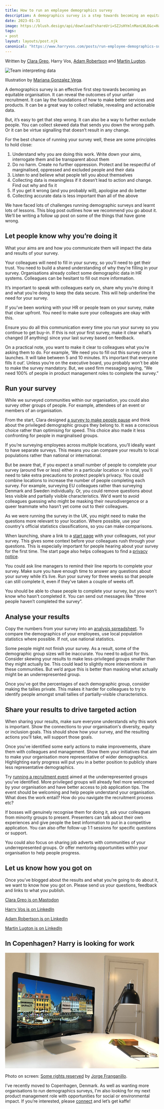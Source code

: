 ```yaml
---
title: How to run an employee demographics survey
description: A demographics survey is a step towards becoming an equitable organisation. It can reveal outcomes of unfair recruitment and help make better products.
date: 2023-01-31
image: https://blush.design/api/download?shareUri=SZJsHYmlnManLWLO&c=Hair_0%7Effc943-0.3%7E0f0f0f-0.5%7Ec38741-0.6%7E0f0f0f_Skin_0%7Ec26e5e-0.3%7E7d4439-0.5%7Ef6cbc3-0.6%7Ec26e5e&bg=ffffff&w=800&h=800&fm=png
tags:
- post
layout: layouts/post.njk
canonical: "https://www.harryvos.com/posts/run-employee-demographics-survey/"
---
```


Written by [Clara Greo](https://www.claragreo.com/), Harry Vos, [Adam Robertson](https://www.linkedin.com/in/robertsonadam31/) and [Martin Lugton](http://www.martinlugton.com/).

![Team interpreting data](https://blush.design/api/download?shareUri=SZJsHYmlnManLWLO&c=Hair_0%7Effc943-0.3%7E0f0f0f-0.5%7Ec38741-0.6%7E0f0f0f_Skin_0%7Ec26e5e-0.3%7E7d4439-0.5%7Ef6cbc3-0.6%7Ec26e5e&bg=ffffff&w=800&h=800&fm=png "Team interpreting data")

Illustration by [Mariana Gonzalez Vega](https://blush.design/collections/40G09koP55fYh86yZDnX/stuck-at-home/spot-illustration-brainstorming/SZJsHYmlnManLWLO?c=Hair_0%7Effc943-0.3%7E0f0f0f-0.5%7Ec38741-0.6%7E0f0f0f_Skin_0%7Ec26e5e-0.3%7E7d4439-0.5%7Ef6cbc3-0.6%7Ec26e5e&bg=ffffff).

A demographics survey is an effective first step towards becoming an equitable organisation. It can reveal the outcomes of your unfair recruitment. It can lay the foundations of how to make better services and products. It can be a great way to collect reliable, revealing and actionable data. 

But, it’s easy to get that step wrong. It can also be a way to further exclude people. You can collect skewed data that sends you down the wrong path. Or it can be virtue signalling that doesn’t result in any change.

For the best chance of running your survey well, these are some principles to hold close:

1. Understand why you are doing this work. Write down your aims, interrogate them and be transparent about them
2. Do no harm. Create no further oppression. Protect and be respectful of marginalised, oppressed and excluded people and their data
3. Listen to and believe what people tell you about themselves
4. Collecting data is meaningless if it doesn’t lead to action and change. Find out why and fix it
5. If you get it wrong (and you probably will), apologise and do better
6. Collecting accurate data is less important than all of the above

We have faced lots of challenges running demographic surveys and learnt lots of lessons. This blog post outlines how we recommend you go about it. We’ll be writing a follow up post on some of the things that have gone wrong. 

## Let people know why you’re doing it

What your aims are and how you communicate them will impact the data and results of your survey.

Your colleagues will need to fill in your survey, so you’ll need to get their trust. You need to build a shared understanding of why they’re filling in your survey. Organisations already collect some demographic data in HR systems. Colleagues can be hesitant to fill out more information.

It’s important to speak with colleagues early on, share why you’re doing it and what you’re doing to keep the data secure. This will help underline the need for your survey.

If you’ve been working with your HR or people team on your survey, make that clear upfront. You need to make sure your colleagues are okay with this.

Ensure you do all this communication every time you run your survey so you continue to get buy-in. If this is not your first survey, make it clear what’s changed (if anything) since your last survey based on feedback.

On a practical note, you want to make it clear to colleagues what you’re asking them to do. For example, ‘We need you to fill out this survey once it launches. It will take between 5 and 10 minutes. It’s important that everyone fills it out’. Unless you’re on the executive board, you probably won’t be able to make the survey mandatory. But, we used firm messaging saying, “We need 100% of people in product management roles to complete the survey.”

## Run your survey

While we surveyed communities within our organisation, you could also survey other groups of people. For example, attendees of an event or members of an organisation.

From the start, Clara designed [a survey to make people pause](https://padlet.com/vosageroll/mazp3i7yuss5d6f5) and think about the privileged demographic groups they belong to. It was a conscious choice rather than optimising for speed. This choice also made it less confronting for people in marginalised groups.

If you’re surveying employees across multiple locations, you’ll ideally want to have separate surveys. This means you can compare your results to local populations rather than national or international.

But be aware that, if you expect a small number of people to complete your survey (around five or less) either in a particular location or in total, you'll need to take extra precautions to protect people’s privacy. You could combine locations to increase the number of people completing each survey. For example, surveying EU colleagues rather than surveying Denmark and Sweden individually. Or, you could remove questions about less visible and partially visible characteristics. We'd want to avoid colleagues guessing who might be masking their neurodivergence or a queer teammate who hasn’t yet come out to their colleagues.

As we were running the survey in the UK, you might need to make the questions more relevant to your location. Where possible, use your country's official statistics classifications, so you can make comparisons.

When launching, share a link to a [start page](https://docs.google.com/document/d/1srBpVw3eFRNZns0_pQUunjXECjUMXsg3c8k7tcivEPs/edit?usp=share_link) with your colleagues, not your survey. This gives some context before your colleagues rush through your questions. This is especially important for people hearing about your survey for the first time. The start page also helps colleagues to find a [privacy notice](https://docs.google.com/document/d/12oEy2Vt4gkodqxq3z3wkMjHLYeYeHK_i1U81PrnyTsM/edit?usp=sharing).

You could ask line managers to remind their line reports to complete your survey. Make sure you have enough time to answer any questions about your survey while it’s live. Run your survey for three weeks so that people can still complete it, even if they’ve taken a couple of weeks off.

You should be able to chase people to complete your survey, but you won't know who hasn't completed it. You can send out messages like “three people haven’t completed the survey”.

## Analyse your results

Copy the numbers from your survey into an [analysis spreadsheet](https://docs.google.com/spreadsheets/d/1okMRWA5nvjgfTCkXGXbC80i_MvY-cAOsg1IFP9i9Vlo/edit?skip_itp2_check=true#gid=0). To compare the demographics of your employees, use local population statistics where possible. If not, use national statistics.

Some people might not finish your survey. As a result, some of the demographic group sizes will be inaccurate. You need to adjust for this. Consider skewing your results to make less-privileged groups smaller than they might actually be. This could lead to slightly more interventions in these communities. But we’d argue this is better than masking what actually might be an underrepresented group.

Once you've got the percentages of each demographic group, consider making the tallies private. This makes it harder for colleagues to try to identify people amongst small tallies of partially-visible characteristics.

## Share your results to drive targeted action

When sharing your results, make sure everyone understands why this work is important. Show the connections to your organisation's diversity, equity or inclusion goals. This should show how your survey, and the resulting actions you’ll take, will support those goals.

Once you’ve identified some early actions to make improvements, share them with colleagues and management. Show them your initiatives that aim to make your organisation more representative of wider demographics. Highlighting early progress will put you in a better position to publicly share less representative demographics.

Try [running a recruitment event](https://designnotes.blog.gov.uk/2022/01/19/how-to-run-a-careers-event-to-increase-the-diversity-of-your-team/) aimed at the underrepresented groups you’ve identified. More privileged groups will already feel more welcomed by your organisation and have better access to job application tips. The event should be welcoming and help people understand your organisation. What does the work entail? How do you navigate the recruitment process etc?

If bosses will genuinely recognise them for doing it, ask your colleagues from minority groups to present. Presenters can talk about their own experiences and give people the best information to put in a competitive application. You can also offer follow-up 1:1 sessions for specific questions or support.

You could also focus on sharing job adverts with communities of your underrepresented groups. Or offer mentoring opportunities within your organisation to help people progress.

## Let us know how you got on

Once you’ve blogged about the results and what you’re going to do about it, we want to know how you got on. Please send us your questions, feedback and links to what you publish.

[Clara Greo is on Mastodon](https://mastodon.social/@claragt@mastodon.me.uk)

[Harry Vos is on LinkedIn](https://www.linkedin.com/in/harryjvos/)

[Adam Robertson is on LinkedIn](https://www.linkedin.com/in/robertsonadam31/)

[Martin Lugton is on LinkedIn](https://uk.linkedin.com/in/martin-lugton)

## In Copenhagen? Harry is looking for work

![Photo of Nyhavn, Copenhagen, with sticky notes on buildings reading, "environmental impact, product management and social impact"​](/img/copenhagen-interests.jpeg "Harry's interests in Copenhagen")

Photo on screen: [Some rights reserved](https://creativecommons.org/licenses/by/2.0/) by [Jorge Franganillo](https://www.flickr.com/photos/franganillo/).

I’ve recently moved to Copenhagen, Denmark. As well as wanting more organisations to run demographics surveys, I'm also looking for my next product management role with opportunities for social or environmental impact. If you’re interested, please [connect](https://www.linkedin.com/in/harryjvos/) and let’s get kaffe!
